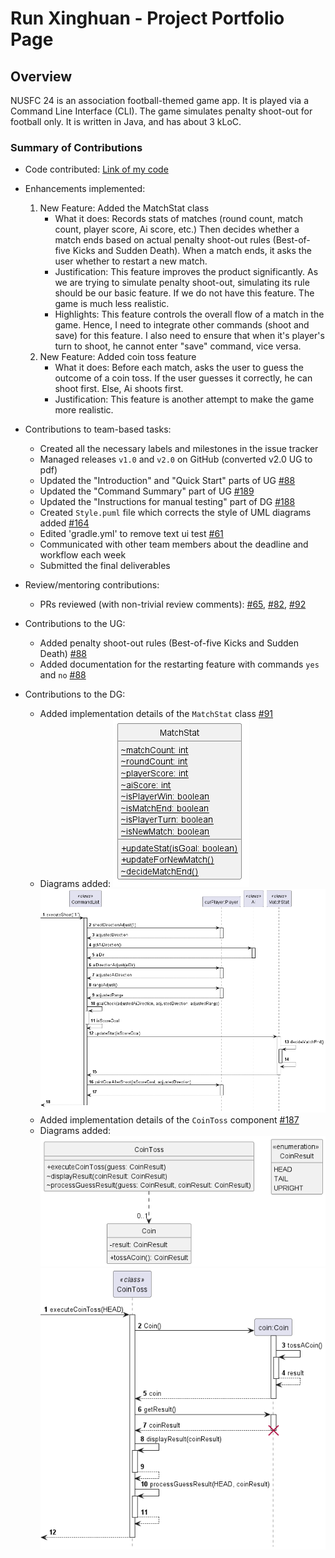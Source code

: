 # Run Xinghuan - Project Portfolio Page

## Overview

NUSFC 24 is an association football-themed game app. It is played via a Command Line Interface (CLI). The game simulates
penalty shoot-out for football only. It is written in Java, and has about 3 kLoC.

### Summary of Contributions
- Code contributed: [Link of my code](https://nus-cs2113-ay2324s2.github.io/tp-dashboard/?search=runxinghuan&breakdown=true)


- Enhancements implemented:
  1. New Feature: Added the MatchStat class
     - What it does: Records stats of matches (round count, match count, player score, Ai score, etc.) Then decides 
     whether a match ends based on actual penalty shoot-out rules (Best-of-five Kicks and Sudden Death). When a match 
     ends, it asks the user whether to restart a new match.
     - Justification: This feature improves the product significantly. As we are trying to simulate penalty shoot-out,
     simulating its rule should be our basic feature. If we do not have this feature. The game is much less realistic.
     - Highlights: This feature controls the overall flow of a match in the game. Hence, I need to integrate other 
     commands (shoot and save) for this feature. I also need to ensure that when it's player's turn to shoot, he cannot 
     enter "save" command, vice versa.
  2. New Feature: Added coin toss feature
     - What it does: Before each match, asks the user to guess the outcome of a coin toss. If the user guesses it 
     correctly, he can shoot first. Else, Ai shoots first.
     - Justification: This feature is another attempt to make the game more realistic.


- Contributions to team-based tasks: 
   - Created all the necessary labels and milestones in the issue tracker
   - Managed releases `v1.0` and `v2.0` on GitHub (converted v2.0 UG to pdf)
   - Updated the "Introduction" and "Quick Start" parts of UG [#88](https://github.com/AY2324S2-CS2113-F15-3/tp/pull/88)
   - Updated the "Command Summary" part of UG [#189](https://github.com/AY2324S2-CS2113-F15-3/tp/pull/189)
   - Updated the "Instructions for manual testing" part of DG [#188](https://github.com/AY2324S2-CS2113-F15-3/tp/pull/188)
   - Created `Style.puml` file which corrects the style of UML diagrams added
  [#164](https://github.com/AY2324S2-CS2113-F15-3/tp/pull/164)
   - Edited 'gradle.yml' to remove text ui test [#61](https://github.com/AY2324S2-CS2113-F15-3/tp/pull/61)
   - Communicated with other team members about the deadline and workflow each week
   - Submitted the final deliverables


- Review/mentoring contributions: 
    - PRs reviewed (with non-trivial review comments): [#65](https://github.com/AY2324S2-CS2113-F15-3/tp/pull/65),
[#82](https://github.com/AY2324S2-CS2113-F15-3/tp/pull/82),
[#92](https://github.com/AY2324S2-CS2113-F15-3/tp/pull/92)


- Contributions to the UG: 
    - Added penalty shoot-out rules (Best-of-five Kicks and Sudden Death) 
  [#88](https://github.com/AY2324S2-CS2113-F15-3/tp/pull/88)
    - Added documentation for the restarting feature with commands `yes` and `no`
  [#88](https://github.com/AY2324S2-CS2113-F15-3/tp/pull/88)


- Contributions to the DG: 
    - Added implementation details of the `MatchStat` class [#91](https://github.com/AY2324S2-CS2113-F15-3/tp/pull/91)
    - Diagrams added: ![MatchStatClassDiagram.png](..%2Fdiagrams%2FMatchStatClassDiagram.png)
  ![MatchStatSequential.png](..%2Fdiagrams%2FMatchStatSequential.png)
    - Added implementation details of the `CoinToss` component [#187](https://github.com/AY2324S2-CS2113-F15-3/tp/pull/187)
    - Diagrams added: ![CoinTossClassDiagram.png](..%2Fdiagrams%2FCoinTossClassDiagram.png)
  ![CoinTossSequential.png](..%2Fdiagrams%2FCoinTossSequential.png)
